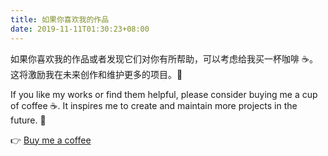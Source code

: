```yaml
---
title: 如果你喜欢我的作品
date: 2019-11-11T01:30:23+08:00
---
```


如果你喜欢我的作品或者发现它们对你有所帮助，可以考虑给我买一杯咖啡 ☕️。这将激励我在未来创作和维护更多的项目。🦾

If you like my works or find them helpful, please consider buying me a cup of coffee ☕️. It inspires me to create and maintain more projects in the future. 🦾

👉 [Buy me a coffee](/posts/buy-me-a-coffee)
